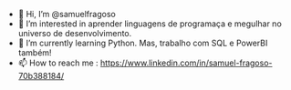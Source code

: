 - 👋 Hi, I’m @samuelfragoso
- 👀 I’m interested in  aprender linguagens de programaça e megulhar no universo de desenvolvimento.
- 🌱 I’m currently learning Python. Mas, trabalho com SQL e PowerBI também!
- 📫 How to reach me : https://www.linkedin.com/in/samuel-fragoso-70b388184/

<!---
samuelfragoso/samuelfragoso is a ✨ special ✨ repository because its `README.md` (this file) appears on your GitHub profile.
You can click the Preview link to take a look at your changes.
--->
